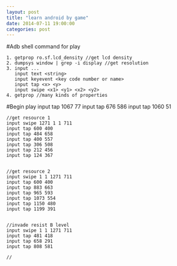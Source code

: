 ```yaml
---
layout: post
title: "learn android by game"
date: 2014-07-11 19:00:00
categories: post
---
```

#Adb shell command for play
	
	1. getprop ro.sf.lcd_density //get lcd density
	2. dumpsys window | grep -i display	//get resolution
	3. input ...
       input text <string>
       input keyevent <key code number or name>
       input tap <x> <y>
       input swipe <x1> <y1> <x2> <y2>
    4. getprop //many kinds of properties
    
#Begin play
	input tap 1067 77
	input tap 676 586
	input tap 1060 51
	
	//get resource 1
	input swipe 1271 1 1 711
	input tap 600 400
	input tap 484 658
	input tap 400 557
	input tap 306 508
	input tap 212 456
	input tap 124 367
	
	
	//get resource 2
	input swipe 1 1 1271 711
	input tap 600 400
	input tap 883 663
	input tap 965 593
	input tap 1073 554
	input tap 1150 480
	input tap 1199 391
	
	
	//invade resist B level
	input swipe 1 1 1271 711
	input tap 481 418
	input tap 658 291
	input tap 808 581
	
	//